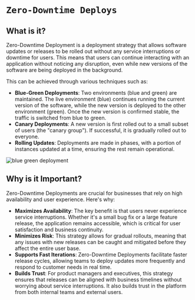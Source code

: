# `Zero-Downtime Deploys`

## What is it?

Zero-Downtime Deployment is a deployment strategy that allows software updates or releases to be rolled out without any service interruptions or downtime for users. This means that users can continue interacting with an application without noticing any disruption, even while new versions of the software are being deployed in the background.

This can be achieved through various techniques such as:

* **Blue-Green Deployments**: Two environments (blue and green) are maintained. The live environment (blue) continues running the current version of the software, while the new version is deployed to the other environment (green). Once the new version is confirmed stable, the traffic is switched from blue to green.  
* **Canary Deployments**: A new version is first rolled out to a small subset of users (the "canary group"). If successful, it is gradually rolled out to everyone.  
* **Rolling Updates**: Deployments are made in phases, with a portion of instances updated at a time, ensuring the rest remain operational.

![blue green deployment](../assets/bluegreendeploy.png)

## Why is it Important?

Zero-Downtime Deployments are crucial for businesses that rely on high availability and user experience. Here's why:

* **Maximizes Availability**: The key benefit is that users never experience service interruptions. Whether it's a small bug fix or a large feature release, the application remains accessible, which is critical for user satisfaction and business continuity.  
* **Minimizes Risk**: This strategy allows for gradual rollouts, meaning that any issues with new releases can be caught and mitigated before they affect the entire user base.  
* **Supports Fast Iterations**: Zero-Downtime Deployments facilitate faster release cycles, allowing teams to deploy updates more frequently and respond to customer needs in real time.  
* **Builds Trust**: For product managers and executives, this strategy ensures that releases can be aligned with business timelines without worrying about service interruptions. It also builds trust in the platform from both internal teams and external users.
